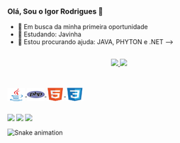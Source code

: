 ### Olá, Sou o Igor Rodrigues 👋

- 🔭 Em busca da minha primeira oportunidade
- 🌱 Estudando: Javinha
- 🤔 Estou procurando ajuda: JAVA, PHYTON e .NET
-->
  ##
  
<div align="center">
  <a href="https://github.com/Igorrphl">
  <img height="180em" src="https://github-readme-stats.vercel.app/api?username=Igorrphl&show_icons=true&theme=dark&include_all_commits=true&count_private=true"/>
  <img height="180em" src="https://github-readme-stats.vercel.app/api/top-langs/?username=Igorrphl&layout=compact&langs_count=7&theme=dark"/>
</div>

##

<div style="display: inline_block"><br>
<img align="center" alt="Igorrphl-Java" height="30" width="40" src="https://raw.githubusercontent.com/devicons/devicon/master/icons/java/java-original.svg"> 
<img align="center" alt="PHP Logo" height="30" width="40" src="https://raw.githubusercontent.com/devicons/devicon/master/icons/php/php-original.svg">
<img align="center" alt="Rafa-HTML" height="30" width="40" src="https://raw.githubusercontent.com/devicons/devicon/master/icons/html5/html5-original.svg">
<img align="center" alt="Rafa-CSS" height="30" width="40" src="https://raw.githubusercontent.com/devicons/devicon/master/icons/css3/css3-original.svg">
  
</div>

##
  
  <div> 
  <a href="https://www.instagram.com/igorrphl/" target="_blank"><img src="https://img.shields.io/badge/-Instagram-%23E4405F?style=for-the-badge&logo=instagram&logoColor=white" target="_blank"></a> 
  <a href = "mailto:igrrph@gmail.com"><img src="https://img.shields.io/badge/-Gmail-%23333?style=for-the-badge&logo=gmail&logoColor=white" target="_blank"></a>
  <a href="https://www.linkedin.com/in/igor-raphael" target="_blank"><img src="https://img.shields.io/badge/-LinkedIn-%230077B5?style=for-the-badge&logo=linkedin&logoColor=white" target="_blank"></a> 
 
  ![Snake animation](https://github.com/Igorrphl/Igorrphl/blob/output/github-contribution-grid-snake.svg)
 
</div>
